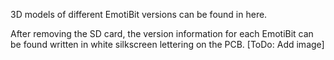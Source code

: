 3D models of different EmotiBit versions can be found in here.

After removing the SD card, the version information for each EmotiBit can be found written in white silkscreen lettering on the PCB.
[ToDo: Add image]
